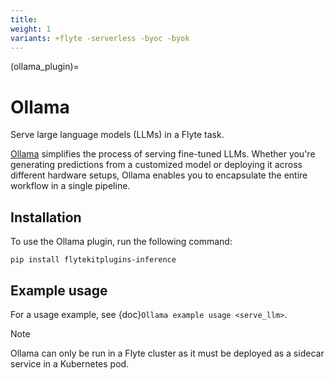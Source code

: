 ```yaml
---
title:
weight: 1
variants: +flyte -serverless -byoc -byok
---
```


(ollama_plugin)=

# Ollama



Serve large language models (LLMs) in a Flyte task.

[Ollama](https://ollama.com/) simplifies the process of serving fine-tuned LLMs.
Whether you're generating predictions from a customized model or deploying it across different hardware setups,
Ollama enables you to encapsulate the entire workflow in a single pipeline.

## Installation

To use the Ollama plugin, run the following command:

```
pip install flytekitplugins-inference
```

## Example usage

For a usage example, see {doc}`Ollama example usage <serve_llm>`.

> [!NOTE]
> Ollama can only be run in a Flyte cluster as it must be deployed as a sidecar service in a Kubernetes pod.
